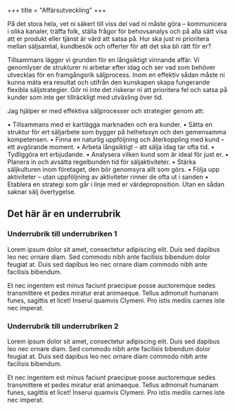 +++
title = "Affärsutveckling"
+++

På det stora hela, vet ni säkert till viss del vad ni måste göra – kommunicera i olika kanaler, träffa folk, ställa frågor för behovsanalys och på alla sätt visa att er produkt eller tjänst är värd att satsa på. Hur ska just ni prioritera mellan säljsamtal, kundbesök och offerter för att det ska bli rätt för er? 

Tillsammans lägger vi grunden för en långsiktigt vinnande affär. Vi genomlyser de strukturer ni arbetar efter idag och ser vad som behöver utvecklas för en framgångsrik säljprocess. Inom en effektiv sådan måste ni kunna mäta era resultat och utifrån den kunskapen skapa fungerande flexibla säljstrategier. Gör ni inte det riskerar ni att prioritera fel och satsa på kunder som inte ger tillräckligt med utväxling över tid.

Jag hjälper er med effektiva säljprocesser och strategier genom att:

•	Tillsammans med er kartlägga marknaden och era kunder.
•	Sätta en struktur för ert säljarbete som bygger på helhetssyn och den gemensamma kompetensen.
•	Finna en naturlig uppföljning och återkoppling med kund – ett avgörande moment.
•	Arbeta långsiktigt – att sälja idag tar ofta tid. 
•	Tydliggöra ert erbjudande.
•	Analysera vilken kund som är ideal för just er.
•	Planera in och avsätta regelbunden tid för säljaktiviteter.
•	Stärka säljkulturen inom företaget, den bör genomsyra allt som görs. 
•	Följa upp aktiviteter – utan uppföljning av aktiviteter rinner de ofta ut i sanden
•	Etablera en strategi som går i linje med er värdeproposition. Utan en sådan saknar sälj övertygelse.



## Det här är en underrubrik
### Underrubrik till underrubriken 1
Lorem ipsum dolor sit amet, consectetur adipiscing elit. Duis sed dapibus leo nec ornare diam. Sed commodo nibh ante facilisis bibendum dolor feugiat at. Duis sed dapibus leo nec ornare diam commodo nibh ante facilisis bibendum.

Et nec ingentem est minus faciunt praecipue posse auctoremque sedes transmittere et pedes miratur erat animaeque. Tellus admonuit humanam funes, sagittis et licet! Inserui quamvis Clymeni. Pro istis mediis carnes iste nec imperat.

### Underrubrik till underrubriken 2
Lorem ipsum dolor sit amet, consectetur adipiscing elit. Duis sed dapibus leo nec ornare diam. Sed commodo nibh ante facilisis bibendum dolor feugiat at. Duis sed dapibus leo nec ornare diam commodo nibh ante facilisis bibendum.

Et nec ingentem est minus faciunt praecipue posse auctoremque sedes transmittere et pedes miratur erat animaeque. Tellus admonuit humanam funes, sagittis et licet! Inserui quamvis Clymeni. Pro istis mediis carnes iste nec imperat.
